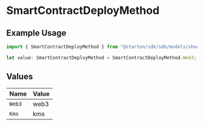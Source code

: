 # SmartContractDeployMethod

## Example Usage

```typescript
import { SmartContractDeployMethod } from "@starton/sdk/sdk/models/shared";

let value: SmartContractDeployMethod = SmartContractDeployMethod.Web3;
```

## Values

| Name   | Value  |
| ------ | ------ |
| `Web3` | web3   |
| `Kms`  | kms    |